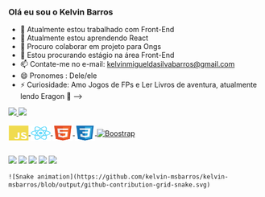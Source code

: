 ### Olá eu sou o Kelvin Barros

- 🔭 Atualmente estou trabalhado com Front-End
- 🌱 Atualmente estou aprendendo React 
- 👯 Procuro colaborar em projeto para Ongs 
- 🤔 Estou procurando estágio na área Front-End
- 📫 Contate-me no e-mail: kelvinmigueldasilvabarros@gmail.com
- 😄 Pronomes : Dele/ele
- ⚡ Curiosidade: Amo Jogos de FPs e Ler Livros de aventura, atualmente lendo Eragon  🐉
-->
<a href="https://github.com/Kelvin-msbarros">
  <img height="180em" src="https://github-readme-stats.vercel.app/api?username=Kelvin-msbarros&show_icons=true&theme=dark&include_all_commits=true&count_private=true"/>
  <img height="180em" src="https://github-readme-stats.vercel.app/api/top-langs/?username=Kelvin-msbarros&layout=compact&langs_count=7&theme=dark"/>
</div>

<div style="display: inline_block"><br>
  
  
  <img align="center" alt="Rafa-Js" height="30" width="40" src="https://raw.githubusercontent.com/devicons/devicon/master/icons/javascript/javascript-plain.svg">
  <img align="center" alt="Rafa-React" height="30" width="40" src="https://raw.githubusercontent.com/devicons/devicon/master/icons/react/react-original.svg">
  <img align="center" alt="Rafa-HTML" height="30" width="40" src="https://raw.githubusercontent.com/devicons/devicon/master/icons/html5/html5-original.svg">
  <img align="center" alt="Rafa-CSS" height="30" width="40" src="https://raw.githubusercontent.com/devicons/devicon/master/icons/css3/css3-original.svg">
  <img align="center" alt="Boostrap" height="30" width="40"src = "https://cdn.jsdelivr.net/gh/devicons/devicon/icons/adonisjs/adonisjs-original.svg" />
  
</div> 

## 

<div> 
    <a href="https://www.youtube.com/channel/UCxzPcJDyakisQizX6X_X6cA" target="_blank"><img src="https://img.shields.io/badge/YouTube-FF0000?style=for-the-badge&logo=youtube&logoColor=white" target="_blank"></a>
      <a href="https://www.instagram.com/kelvin.barros_0/" target="_blank"><img src="https://img.shields.io/badge/-Instagram-%23E4405F?style=for-the-badge&logo=instagram&logoColor=white" target="_blank"></a>
    <a href = "mailto:kelvinmigueldasilvabarros@gmail.com"><img src="https://img.shields.io/badge/-Gmail-%23333?style=for-the-badge&logo=gmail&logoColor=white" target="_blank"></a>
  <a href="https://www.linkedin.com/in/kelvin-miguel-da-silva-barros/" target="_blank"><img src="https://img.shields.io/badge/-LinkedIn-%230077B5?style=for-the-badge&logo=linkedin&logoColor=white" target="_blank"></a> 
  <a href="https://www.behance.net/kelvinbarros1" target="_blank"><img src="https://aleen42.github.io/badges/src/behance.svg" target="_blank"></a>
  </div>

    ![Snake animation](https://github.com/kelvin-msbarros/kelvin-msbarros/blob/output/github-contribution-grid-snake.svg)

